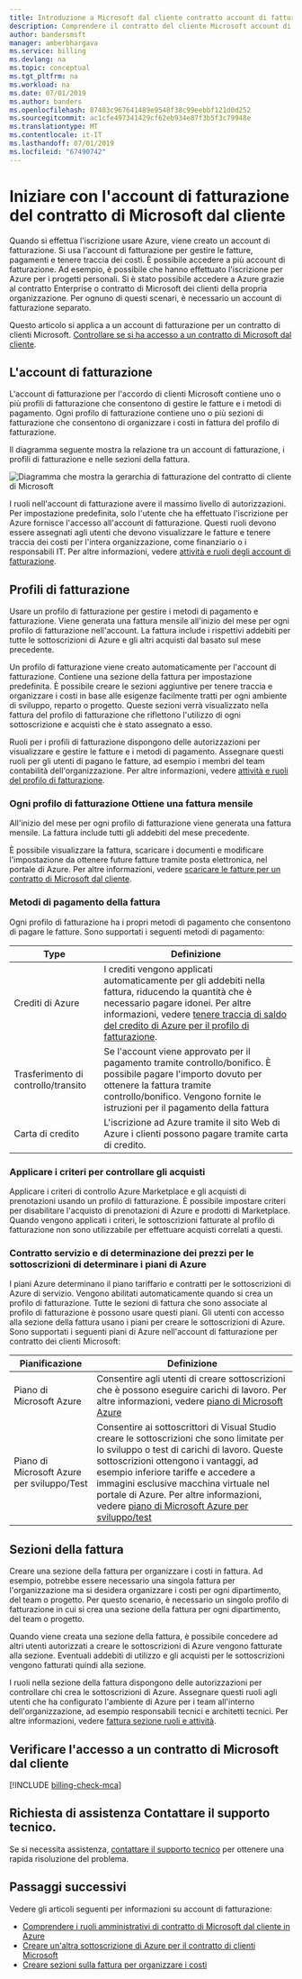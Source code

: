 ```yaml
---
title: Introduzione a Microsoft dal cliente contratto account di fatturazione - Azure
description: Comprendere il contratto del cliente Microsoft account di fatturazione
author: bandersmsft
manager: amberbhargava
ms.service: billing
ms.devlang: na
ms.topic: conceptual
ms.tgt_pltfrm: na
ms.workload: na
ms.date: 07/01/2019
ms.author: banders
ms.openlocfilehash: 87483c967641489e9548f38c99eebbf121d0d252
ms.sourcegitcommit: ac1cfe497341429cf62eb934e87f3b5f3c79948e
ms.translationtype: MT
ms.contentlocale: it-IT
ms.lasthandoff: 07/01/2019
ms.locfileid: "67490742"
---
```

# <a name="get-started-with-your-microsoft-customer-agreement-billing-account"></a>Iniziare con l'account di fatturazione del contratto di Microsoft dal cliente

Quando si effettua l'iscrizione usare Azure, viene creato un account di fatturazione. Si usa l'account di fatturazione per gestire le fatture, pagamenti e tenere traccia dei costi. È possibile accedere a più account di fatturazione. Ad esempio, è possibile che hanno effettuato l'iscrizione per Azure per i progetti personali. Si è stato possibile accedere a Azure grazie al contratto Enterprise o contratto di Microsoft dei clienti della propria organizzazione. Per ognuno di questi scenari, è necessario un account di fatturazione separato.

Questo articolo si applica a un account di fatturazione per un contratto di clienti Microsoft. [Controllare se si ha accesso a un contratto di Microsoft dal cliente](#check-access-to-a-microsoft-customer-agreement).

## <a name="your-billing-account"></a>L'account di fatturazione

L'account di fatturazione per l'accordo di clienti Microsoft contiene uno o più profili di fatturazione che consentono di gestire le fatture e i metodi di pagamento. Ogni profilo di fatturazione contiene uno o più sezioni di fatturazione che consentono di organizzare i costi in fattura del profilo di fatturazione.

Il diagramma seguente mostra la relazione tra un account di fatturazione, i profili di fatturazione e nelle sezioni della fattura.

![Diagramma che mostra la gerarchia di fatturazione del contratto di cliente di Microsoft](./media/billing-mca-overview/mca-billing-hierarchy.png)

I ruoli nell'account di fatturazione avere il massimo livello di autorizzazioni. Per impostazione predefinita, solo l'utente che ha effettuato l'iscrizione per Azure fornisce l'accesso all'account di fatturazione. Questi ruoli devono essere assegnati agli utenti che devono visualizzare le fatture e tenere traccia dei costi per l'intera organizzazione, come finanziario o i responsabili IT. Per altre informazioni, vedere [attività e ruoli degli account di fatturazione](billing-understand-mca-roles.md#billing-account-roles-and-tasks).

## <a name="billing-profiles"></a>Profili di fatturazione

Usare un profilo di fatturazione per gestire i metodi di pagamento e fatturazione. Viene generata una fattura mensile all'inizio del mese per ogni profilo di fatturazione nell'account. La fattura include i rispettivi addebiti per tutte le sottoscrizioni di Azure e gli altri acquisti dal basato sul mese precedente.

Un profilo di fatturazione viene creato automaticamente per l'account di fatturazione. Contiene una sezione della fattura per impostazione predefinita. È possibile creare le sezioni aggiuntive per tenere traccia e organizzare i costi in base alle esigenze facilmente tratti per ogni ambiente di sviluppo, reparto o progetto. Queste sezioni verrà visualizzato nella fattura del profilo di fatturazione che riflettono l'utilizzo di ogni sottoscrizione e acquisti che è stato assegnato a esso.

Ruoli per i profili di fatturazione dispongono delle autorizzazioni per visualizzare e gestire le fatture e i metodi di pagamento. Assegnare questi ruoli per gli utenti di pagano le fatture, ad esempio i membri del team contabilità dell'organizzazione. Per altre informazioni, vedere [attività e ruoli del profilo di fatturazione](billing-understand-mca-roles.md#billing-profile-roles-and-tasks).

### <a name="each-billing-profile-gets-a-monthly-invoice"></a>Ogni profilo di fatturazione Ottiene una fattura mensile

All'inizio del mese per ogni profilo di fatturazione viene generata una fattura mensile. La fattura include tutti gli addebiti del mese precedente.

È possibile visualizzare la fattura, scaricare i documenti e modificare l'impostazione da ottenere future fatture tramite posta elettronica, nel portale di Azure. Per altre informazioni, vedere [scaricare le fatture per un contratto di Microsoft dal cliente](billing-download-azure-invoice-daily-usage-date.md#download-invoices-for-a-microsoft-customer-agreement).

### <a name="invoice-payment-methods"></a>Metodi di pagamento della fattura

Ogni profilo di fatturazione ha i propri metodi di pagamento che consentono di pagare le fatture. Sono supportati i seguenti metodi di pagamento:

| Type             | Definizione  |
|------------------|-------------|
|Crediti di Azure    |  I crediti vengono applicati automaticamente per gli addebiti nella fattura, riducendo la quantità che è necessario pagare idonei. Per altre informazioni, vedere [tenere traccia di saldo del credito di Azure per il profilo di fatturazione](billing-mca-check-azure-credits-balance.md). |
|Trasferimento di controllo/transito | Se l'account viene approvato per il pagamento tramite controllo/bonifico. È possibile pagare l'importo dovuto per ottenere la fattura tramite controllo/bonifico. Vengono fornite le istruzioni per il pagamento della fattura |
|Carta di credito | L'iscrizione ad Azure tramite il sito Web di Azure i clienti possono pagare tramite carta di credito. |

### <a name="apply-policies-to-control-purchases"></a>Applicare i criteri per controllare gli acquisti

Applicare i criteri di controllo Azure Marketplace e gli acquisti di prenotazioni usando un profilo di fatturazione. È possibile impostare criteri per disabilitare l'acquisto di prenotazioni di Azure e prodotti di Marketplace. Quando vengono applicati i criteri, le sottoscrizioni fatturate al profilo di fatturazione non sono utilizzabile per effettuare acquisti correlati a questi.

### <a name="azure-plans-determine-pricing-and-service-level-agreement-for-subscriptions"></a>Contratto servizio e di determinazione dei prezzi per le sottoscrizioni di determinare i piani di Azure

I piani Azure determinano il piano tariffario e contratti per le sottoscrizioni di Azure di servizio. Vengono abilitati automaticamente quando si crea un profilo di fatturazione. Tutte le sezioni di fattura che sono associate al profilo di fatturazione è possono usare questi piani. Gli utenti con accesso alla sezione della fattura usano i piani per creare le sottoscrizioni di Azure. Sono supportati i seguenti piani di Azure nell'account di fatturazione per contratto dei clienti Microsoft:

| Pianificazione             | Definizione  |
|------------------|-------------|
|Piano di Microsoft Azure   | Consentire agli utenti di creare sottoscrizioni che è possono eseguire carichi di lavoro. Per altre informazioni, vedere [piano di Microsoft Azure](https://azure.microsoft.com/offers/ms-azr-0017g/) |
|Piano di Microsoft Azure per sviluppo/Test | Consentire ai sottoscrittori di Visual Studio creare le sottoscrizioni che sono limitate per lo sviluppo o test di carichi di lavoro. Queste sottoscrizioni ottengono i vantaggi, ad esempio inferiore tariffe e accedere a immagini esclusive macchina virtuale nel portale di Azure. Per altre informazioni, vedere [piano di Microsoft Azure per sviluppo/test](https://azure.microsoft.com/offers/ms-azr-0148g/)|

## <a name="invoice-sections"></a>Sezioni della fattura

Creare una sezione della fattura per organizzare i costi in fattura. Ad esempio, potrebbe essere necessario una singola fattura per l'organizzazione ma si desidera organizzare i costi per ogni dipartimento, del team o progetto. Per questo scenario, è necessario un singolo profilo di fatturazione in cui si crea una sezione della fattura per ogni dipartimento, del team o progetto.

Quando viene creata una sezione della fattura, è possibile concedere ad altri utenti autorizzati a creare le sottoscrizioni di Azure vengono fatturate alla sezione. Eventuali addebiti di utilizzo e gli acquisti per le sottoscrizioni vengono fatturati quindi alla sezione.

I ruoli nella sezione della fattura dispongono delle autorizzazioni per controllare chi crea le sottoscrizioni di Azure. Assegnare questi ruoli agli utenti che ha configurato l'ambiente di Azure per i team all'interno dell'organizzazione, ad esempio responsabili tecnici e architetti tecnici. Per altre informazioni, vedere [fattura sezione ruoli e attività](billing-understand-mca-roles.md#invoice-section-roles-and-tasks).

## <a name="check-access-to-a-microsoft-customer-agreement"></a>Verificare l'accesso a un contratto di Microsoft dal cliente
[!INCLUDE [billing-check-mca](../../includes/billing-check-mca.md)]

## <a name="need-help-contact-support"></a>Richiesta di assistenza Contattare il supporto tecnico.

Se si necessita assistenza, [contattare il supporto tecnico](https://portal.azure.com/?#blade/Microsoft_Azure_Support/HelpAndSupportBlade) per ottenere una rapida risoluzione del problema.

## <a name="next-steps"></a>Passaggi successivi

Vedere gli articoli seguenti per informazioni su account di fatturazione:

- [Comprendere i ruoli amministrativi di contratto di Microsoft dal cliente in Azure](billing-understand-mca-roles.md)
- [Creare un'altra sottoscrizione di Azure per il contratto di clienti Microsoft](billing-mca-create-subscription.md)
- [Creare sezioni sulla fattura per organizzare i costi](billing-mca-section-invoice.md)
